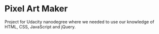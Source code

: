 # Pixel Art Maker

Project for Udacity nanodegree where we needed to use our knowledge of HTML, CSS, JavaScript and jQuery.
